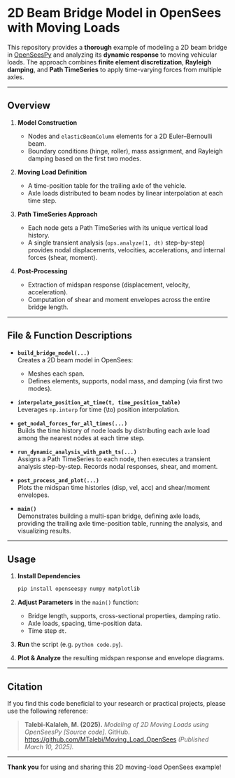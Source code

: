 # 2D Beam Bridge Model in OpenSees with Moving Loads

This repository provides a **thorough** example of modeling a 2D beam bridge in [OpenSeesPy](https://openseespydoc.readthedocs.io) and analyzing its **dynamic response** to moving vehicular loads. The approach combines **finite element discretization**, **Rayleigh damping**, and **Path TimeSeries** to apply time-varying forces from multiple axles.

---

## Overview

1. **Model Construction**  
   - Nodes and `elasticBeamColumn` elements for a 2D Euler–Bernoulli beam.
   - Boundary conditions (hinge, roller), mass assignment, and Rayleigh damping based on the first two modes.

2. **Moving Load Definition**  
   - A time-position table for the trailing axle of the vehicle.
   - Axle loads distributed to beam nodes by linear interpolation at each time step.

3. **Path TimeSeries Approach**  
   - Each node gets a Path TimeSeries with its unique vertical load history.
   - A single transient analysis (`ops.analyze(1, dt)` step-by-step) provides nodal displacements, velocities, accelerations, and internal forces (shear, moment).

4. **Post-Processing**  
   - Extraction of midspan response (displacement, velocity, acceleration).
   - Computation of shear and moment envelopes across the entire bridge length.

---

## File & Function Descriptions

- **`build_bridge_model(...)`**  
  Creates a 2D beam model in OpenSees:  
  + Meshes each span.  
  + Defines elements, supports, nodal mass, and damping (via first two modes).

- **`interpolate_position_at_time(t, time_position_table)`**  
  Leverages `np.interp` for time \(\to\) position interpolation.

- **`get_nodal_forces_for_all_times(...)`**  
  Builds the time history of node loads by distributing each axle load among the nearest nodes at each time step.

- **`run_dynamic_analysis_with_path_ts(...)`**  
  Assigns a Path TimeSeries to each node, then executes a transient analysis step-by-step. Records nodal responses, shear, and moment.

- **`post_process_and_plot(...)`**  
  Plots the midspan time histories (disp, vel, acc) and shear/moment envelopes.

- **`main()`**  
  Demonstrates building a multi-span bridge, defining axle loads, providing the trailing axle time-position table, running the analysis, and visualizing results.

---

## Usage

1. **Install Dependencies**  
   ```bash
   pip install openseespy numpy matplotlib
   ```

2. **Adjust Parameters** in the `main()` function:
   + Bridge length, supports, cross-sectional properties, damping ratio.
   + Axle loads, spacing, time-position data.
   + Time step `dt`.

3. **Run** the script (e.g. `python code.py`).

4. **Plot & Analyze** the resulting midspan response and envelope diagrams.

---

## Citation

If you find this code beneficial to your research or practical projects, please use the following reference:

> **Talebi-Kalaleh, M. (2025).** *Modeling of 2D Moving Loads using OpenSeesPy [Source code].* GitHub.  
> <https://github.com/MTalebi/Moving_Load_OpenSees> *(Published March 10, 2025).*

---

**Thank you** for using and sharing this 2D moving-load OpenSees example!
